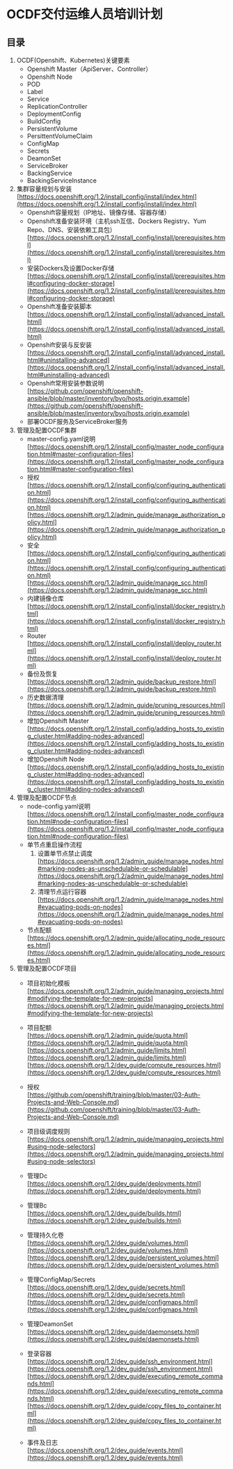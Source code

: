 # OCDF交付运维人员培训计划
## 目录
1. OCDF(Openshift、Kubernetes)关键要素  
	* Openshift Master（ApiServer、Controller）     
	* Openshift Node  
	* POD
	* Label
	* Service
	* ReplicationController
	* DeploymentConfig
	* BuildConfig
	* PersistentVolume
	* PersittentVolumeClaim
	* ConfigMap
	* Secrets
	* DeamonSet
	* ServiceBroker
	* BackingService
	* BackingServiceInstance
1. 集群容量规划与安装 [https://docs.openshift.org/1.2/install_config/install/index.html](https://docs.openshift.org/1.2/install_config/install/index.html)
	* Openshift容量规划（IP地址、镜像存储、容器存储）
	* Openshift准备安装环境（主机ssh互信、Dockers Registry、Yum Repo、DNS、安装依赖工具包）  
	[https://docs.openshift.org/1.2/install_config/install/prerequisites.html](https://docs.openshift.org/1.2/install_config/install/prerequisites.html)
	* 安装Dockers及设置Docker存储   
	[https://docs.openshift.org/1.2/install_config/install/prerequisites.html#configuring-docker-storage](https://docs.openshift.org/1.2/install_config/install/prerequisites.html#configuring-docker-storage)
	* Openshift准备安装脚本   
	[https://docs.openshift.org/1.2/install_config/install/advanced_install.html](https://docs.openshift.org/1.2/install_config/install/advanced_install.html)
	* Openshift安装与反安装   
	[https://docs.openshift.org/1.2/install_config/install/advanced_install.html#uninstalling-advanced](https://docs.openshift.org/1.2/install_config/install/advanced_install.html#uninstalling-advanced)
	* Openshift常用安装参数说明   
	[https://github.com/openshift/openshift-ansible/blob/master/inventory/byo/hosts.origin.example](https://github.com/openshift/openshift-ansible/blob/master/inventory/byo/hosts.origin.example)
	* 部署OCDF服务及ServiceBroker服务
1. 管理及配置OCDF集群  
	* master-config.yaml说明   
	[https://docs.openshift.org/1.2/install_config/master_node_configuration.html#master-configuration-files](https://docs.openshift.org/1.2/install_config/master_node_configuration.html#master-configuration-files)
	* 授权   
	[https://docs.openshift.org/1.2/install_config/configuring_authentication.html](https://docs.openshift.org/1.2/install_config/configuring_authentication.html)
    [https://docs.openshift.org/1.2/admin_guide/manage_authorization_policy.html](https://docs.openshift.org/1.2/admin_guide/manage_authorization_policy.html)
	* 安全   
	[https://docs.openshift.org/1.2/install_config/configuring_authentication.html](https://docs.openshift.org/1.2/install_config/configuring_authentication.html)  
	[https://docs.openshift.org/1.2/admin_guide/manage_scc.html](https://docs.openshift.org/1.2/admin_guide/manage_scc.html)  
	* 内建镜像仓库    
	[https://docs.openshift.org/1.2/install_config/install/docker_registry.html](https://docs.openshift.org/1.2/install_config/install/docker_registry.html)
	* Router    
	[https://docs.openshift.org/1.2/install_config/install/deploy_router.html](https://docs.openshift.org/1.2/install_config/install/deploy_router.html)
	* 备份及恢复   
	[https://docs.openshift.org/1.2/admin_guide/backup_restore.html](https://docs.openshift.org/1.2/admin_guide/backup_restore.html)
	* 历史数据清理     
	[https://docs.openshift.org/1.2/admin_guide/pruning_resources.html](https://docs.openshift.org/1.2/admin_guide/pruning_resources.html)
	* 增加Openshift Master   
	[https://docs.openshift.org/1.2/install_config/adding_hosts_to_existing_cluster.html#adding-nodes-advanced](https://docs.openshift.org/1.2/install_config/adding_hosts_to_existing_cluster.html#adding-nodes-advanced)
	* 增加Openshift Node   
	[https://docs.openshift.org/1.2/install_config/adding_hosts_to_existing_cluster.html#adding-nodes-advanced](https://docs.openshift.org/1.2/install_config/adding_hosts_to_existing_cluster.html#adding-nodes-advanced)
1. 管理及配置OCDF节点
	* node-config.yaml说明   
	[https://docs.openshift.org/1.2/install_config/master_node_configuration.html#node-configuration-files](https://docs.openshift.org/1.2/install_config/master_node_configuration.html#node-configuration-files)
	* 单节点重启操作流程   
		1.  设置单节点禁止调度   
		[https://docs.openshift.org/1.2/admin_guide/manage_nodes.html#marking-nodes-as-unschedulable-or-schedulable](https://docs.openshift.org/1.2/admin_guide/manage_nodes.html#marking-nodes-as-unschedulable-or-schedulable)   
   		1. 清理节点运行容器    
   		[https://docs.openshift.org/1.2/admin_guide/manage_nodes.html#evacuating-pods-on-nodes](https://docs.openshift.org/1.2/admin_guide/manage_nodes.html#evacuating-pods-on-nodes)
	* 节点配额    
	[https://docs.openshift.org/1.2/admin_guide/allocating_node_resources.html](https://docs.openshift.org/1.2/admin_guide/allocating_node_resources.html)
1. 管理及配置OCDF项目     
	* 项目初始化模板     
	[https://docs.openshift.org/1.2/admin_guide/managing_projects.html#modifying-the-template-for-new-projects](https://docs.openshift.org/1.2/admin_guide/managing_projects.html#modifying-the-template-for-new-projects)
	* 项目配额  
	[https://docs.openshift.org/1.2/admin_guide/quota.html](https://docs.openshift.org/1.2/admin_guide/quota.html)
    [https://docs.openshift.org/1.2/admin_guide/limits.html](https://docs.openshift.org/1.2/admin_guide/limits.html)
    [https://docs.openshift.org/1.2/dev_guide/compute_resources.html](https://docs.openshift.org/1.2/dev_guide/compute_resources.html)
	* 授权   
	[https://github.com/openshift/training/blob/master/03-Auth-Projects-and-Web-Console.md](https://github.com/openshift/training/blob/master/03-Auth-Projects-and-Web-Console.md) 
	* 项目级调度规则  
	[https://docs.openshift.org/1.2/admin_guide/managing_projects.html#using-node-selectors](https://docs.openshift.org/1.2/admin_guide/managing_projects.html#using-node-selectors)
	* 管理Dc  
	[https://docs.openshift.org/1.2/dev_guide/deployments.html](https://docs.openshift.org/1.2/dev_guide/deployments.html)
	* 管理Bc  
	[https://docs.openshift.org/1.2/dev_guide/builds.html](https://docs.openshift.org/1.2/dev_guide/builds.html)
	* 管理持久化卷  
	[https://docs.openshift.org/1.2/dev_guide/volumes.html](https://docs.openshift.org/1.2/dev_guide/volumes.html)   
	[https://docs.openshift.org/1.2/dev_guide/persistent_volumes.html](https://docs.openshift.org/1.2/dev_guide/persistent_volumes.html)  

	* 管理ConfigMap/Secrets
	[https://docs.openshift.org/1.2/dev_guide/secrets.html](https://docs.openshift.org/1.2/dev_guide/secrets.html)
    [https://docs.openshift.org/1.2/dev_guide/configmaps.html](https://docs.openshift.org/1.2/dev_guide/configmaps.html)
	* 管理DeamonSet  
	[https://docs.openshift.org/1.2/dev_guide/daemonsets.html](https://docs.openshift.org/1.2/dev_guide/daemonsets.html)
	* 登录容器  
	[https://docs.openshift.org/1.2/dev_guide/ssh_environment.html](https://docs.openshift.org/1.2/dev_guide/ssh_environment.html)
	[https://docs.openshift.org/1.2/dev_guide/executing_remote_commands.html](https://docs.openshift.org/1.2/dev_guide/executing_remote_commands.html)
    [https://docs.openshift.org/1.2/dev_guide/copy_files_to_container.html](https://docs.openshift.org/1.2/dev_guide/copy_files_to_container.html)
 	* 事件及日志  
 	[https://docs.openshift.org/1.2/dev_guide/events.html](https://docs.openshift.org/1.2/dev_guide/events.html)
